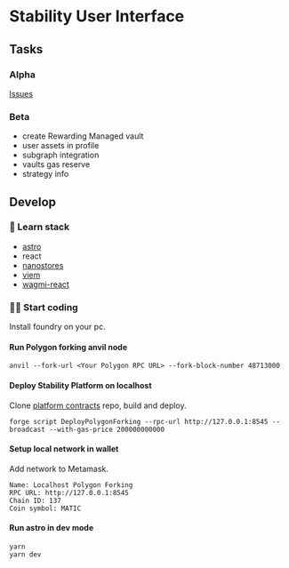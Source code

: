 # Stability User Interface

## Tasks

### Alpha

[Issues](https://github.com/stabilitydao/stability-ui/issues)

### Beta

- create Rewarding Managed vault
- user assets in profile
- subgraph integration
- vaults gas reserve
- strategy info

## Develop

### 👀 Learn stack

- [astro](https://docs.astro.build/en/getting-started/)
- react
- [nanostores](https://github.com/nanostores/nanostores)
- [viem](https://viem.sh/docs/getting-started.html)
- [wagmi-react](https://wagmi.sh/react/getting-started)

### 🧑‍🚀 Start coding

Install foundry on your pc.

#### Run Polygon forking anvil node

```
anvil --fork-url <Your Polygon RPC URL> --fork-block-number 48713000
```

#### Deploy Stability Platform on localhost

Clone [platform contracts](https://github.com/stabilitydao/v2) repo, build and deploy.

```
forge script DeployPolygonForking --rpc-url http://127.0.0.1:8545 --broadcast --with-gas-price 200000000000
```

#### Setup local network in wallet

Add network to Metamask.

```
Name: Localhost Polygon Forking
RPC URL: http://127.0.0.1:8545
Chain ID: 137
Coin symbol: MATIC
```

#### Run astro in dev mode

```
yarn
yarn dev
```
